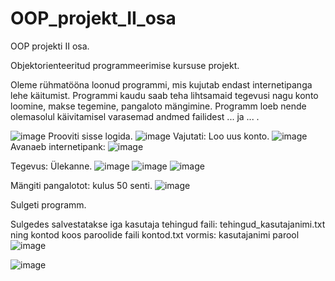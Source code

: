 # OOP_projekt_II_osa
OOP projekti II osa.


Objektorienteeritud programmeerimise kursuse projekt.

Oleme rühmatööna loonud programmi, mis kujutab endast internetipanga lehe käitumist. Programmi kaudu saab teha lihtsamaid tegevusi nagu konto loomine, makse tegemine, pangaloto mängimine. Programm loeb nende olemasolul käivitamisel varasemad andmed failidest ...  ja ... .

![image](https://github.com/Paul-HenryP/OOP_projekt_II_osa/assets/104301931/81ac0f03-e6c5-4eec-88de-ab90c3144ed6)
Prooviti sisse logida.
![image](https://github.com/Paul-HenryP/OOP_projekt_II_osa/assets/104301931/81174710-89f6-4a3b-b0b3-08c104e07755)
Vajutati: Loo uus konto.
![image](https://github.com/Paul-HenryP/OOP_projekt_II_osa/assets/104301931/3d7b1783-20cc-4814-9eda-9536b380fcf8)
Avanaeb internetipank:
![image](https://github.com/Paul-HenryP/OOP_projekt_II_osa/assets/104301931/69b0d14a-1488-4116-b87c-4ae9d4b5cd70)

Tegevus: Ülekanne.
![image](https://github.com/Paul-HenryP/OOP_projekt_II_osa/assets/104301931/a3688e97-d1bc-4d23-848b-4efbe9d9ae66)
![image](https://github.com/Paul-HenryP/OOP_projekt_II_osa/assets/104301931/e2bfd35c-c803-47bb-9bb7-179591ca3072)
![image](https://github.com/Paul-HenryP/OOP_projekt_II_osa/assets/104301931/5212b38e-840e-462a-977d-659cf48c80d9)

Mängiti pangalotot: kulus 50 senti.
![image](https://github.com/Paul-HenryP/OOP_projekt_II_osa/assets/104301931/d804f548-2318-4571-aee5-dde466dfd595)

Sulgeti programm.

Sulgedes salvestatakse iga kasutaja tehingud faili: tehingud_kasutajanimi.txt ning kontod koos paroolide faili kontod.txt vormis: kasutajanimi parool
![image](https://github.com/Paul-HenryP/OOP_projekt_II_osa/assets/104301931/03785ab2-f57f-4330-9c3d-d7fce3a4365b)

![image](https://github.com/Paul-HenryP/OOP_projekt_II_osa/assets/104301931/6c07f30a-a829-4a5c-b037-0400962272b1)

